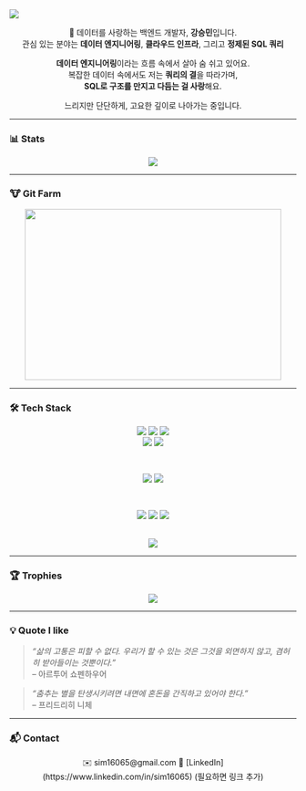 
<img src="https://capsule-render.vercel.app/api?type=soft&color=random&height=100&section=header&text=No%20bugs.%20Just%20vibes.&fontSize=40&fontColor=ffffff&fontAlign=70&font=Sacramento" />

</br>
<div align="center">

🌿 데이터를 사랑하는 백엔드 개발자, **강승민**입니다.  
관심 있는 분야는 **데이터 엔지니어링**, **클라우드 인프라**, 그리고 **정제된 SQL 쿼리**

**데이터 엔지니어링**이라는 흐름 속에서 살아 숨 쉬고 있어요.  
복잡한 데이터 속에서도 저는 **쿼리의 결**을 따라가며,  
**SQL로 구조를 만지고 다듬는 걸 사랑**해요.

느리지만 단단하게, 고요한 깊이로 나아가는 중입니다.

</div>

---

### 📊 Stats
<div align="center">
  <img src="https://github-readme-stats.vercel.app/api?username=sim16065&show_icons=true&theme=rose_pine" />
</div>

---

### 🐮 Git Farm
<div align="center">
  <a href="https://www.gitanimals.org/en_US?utm_medium=image&utm_source=sim16065&utm_content=farm">
    <img src="https://render.gitanimals.org/farms/sim16065" width="450" height="300" />
  </a>
</div>

---

### 🛠️ Tech Stack

<div align="center">

<img src="https://img.shields.io/badge/JavaScript-F7DF1E?style=for-the-badge&logo=javascript&logoColor=black"/> <img src="https://img.shields.io/badge/Node.js-339933?style=for-the-badge&logo=node.js&logoColor=white"/> <img src="https://img.shields.io/badge/Express-000000?style=for-the-badge&logo=express&logoColor=white"/> <br/> <img src="https://img.shields.io/badge/Python-3776AB?style=for-the-badge&logo=python&logoColor=white"/> <img src="https://img.shields.io/badge/C-00599C?style=for-the-badge&logo=c&logoColor=white"/>

<br/>

<img src="https://img.shields.io/badge/MySQL-4479A1?style=for-the-badge&logo=mysql&logoColor=white"/> <img src="https://img.shields.io/badge/PostgreSQL-336791?style=for-the-badge&logo=postgresql&logoColor=white"/>

<br/>

<img src="https://img.shields.io/badge/AWS-232F3E?style=for-the-badge&logo=amazon-aws&logoColor=white"/> <img src="https://img.shields.io/badge/Nginx-009639?style=for-the-badge&logo=nginx&logoColor=white"/> <img src="https://img.shields.io/badge/Docker-2496ED?style=for-the-badge&logo=docker&logoColor=white"/>

<br/>

<img src="https://img.shields.io/badge/Git-F05032?style=for-the-badge&logo=git&logoColor=white"/>

</div>

---

### 🏆 Trophies
<div align="center">
  <img src="https://github-profile-trophy.vercel.app/?username=sim16065&theme=flat&column=7"/>
</div>

---

### 💡 Quote I like
> _“삶의 고통은 피할 수 없다. 우리가 할 수 있는 것은 그것을 외면하지 않고, 겸허히 받아들이는 것뿐이다.”_
> <br>
> – 아르투어 쇼펜하우어

> _“춤추는 별을 탄생시키려면 내면에 혼돈을 간직하고 있어야 한다.”_
> <br>
> – 프리드리히 니체


---

### 📬 Contact
<div align="center">
  ✉️ sim16065@gmail.com  
  💼 [LinkedIn](https://www.linkedin.com/in/sim16065) (필요하면 링크 추가)
</div>
